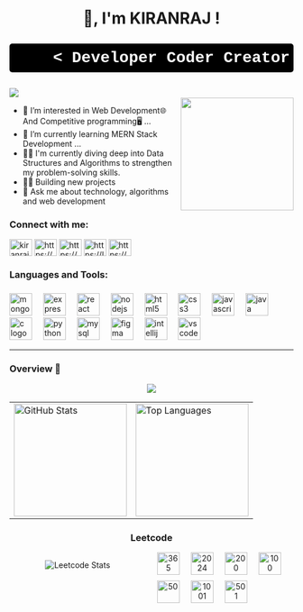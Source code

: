 <!---
KIRANRAJ017/KIRANRAJ017 is a ✨ special ✨ repository because its `README.md` (this file) appears on your GitHub profile.
You can click the Preview link to take a look at your changes.
--->
<h1 align="center">👋, I'm  KIRANRAJ ! <br/>
  <pre align="center" style="font-family: 'Courier New', monospace; background-color: black; color: white; padding: 10px; border-radius: 5px;">
    < Developer Coder Creator />
</pre> 
</h1>
<img align="left" src="https://visitor-badge.laobi.icu/badge?page_id=1204.1204&left_text=Profile%20views"  /><br/>

<img align="right" height="200" src="https://media.giphy.com/media/v1.Y2lkPTc5MGI3NjExM3RiNWxlZGo1NDllMmhndWlsN3NzbTA1ejVqYWxpMmVyZzk0ejF5aiZlcD12MV9pbnRlcm5hbF9naWZfYnlfaWQmY3Q9Zw/l3q2WMhNcyFOWP280/giphy.gif"  />

- 👀 I’m interested in Web Development🌐 And Competitive programming🖥️ ...
- 🌱 I’m currently learning MERN Stack Development ...
- 🧑‍💼 I'm currently diving deep into Data Structures and Algorithms to strengthen my problem-solving skills.
- 🧑‍💻 Building new projects
- 💬 Ask me about technology, algorithms and web development

<h3 align="left">Connect with me:</h3>
<p align="left">
<a href="https://twitter.com/kiranraj_017" target="blank"><img align="center" src="https://raw.githubusercontent.com/rahuldkjain/github-profile-readme-generator/master/src/images/icons/Social/twitter.svg" alt="kiranraj_017" height="30" width="40" /></a>
<a href="https://www.linkedin.com/in/kiranraj-b-2334a8239/" target="blank"><img align="center" src="https://raw.githubusercontent.com/rahuldkjain/github-profile-readme-generator/master/src/images/icons/Social/linked-in-alt.svg" alt="https://www.linkedin.com/in/kiranraj-b-2334a8239/" height="30" width="40" /></a>
<a href="https://stackoverflow.com/users/24876361/kiran-raj-b" target="blank"><img align="center" src="https://raw.githubusercontent.com/rahuldkjain/github-profile-readme-generator/master/src/images/icons/Social/stack-overflow.svg" alt="https://stackoverflow.com/users/24876361/kiran-raj-b" height="30" width="40" /></a>
<a href="https://leetcode.com/u/kiranraj_017/" target="blank"><img align="center" src="https://raw.githubusercontent.com/rahuldkjain/github-profile-readme-generator/master/src/images/icons/Social/leet-code.svg" alt="https://leetcode.com/u/kiranraj_017/" height="30" width="40" /></a>
<a href="https://www.geeksforgeeks.org/user/kiranraj017/" target="blank"><img align="center" src="https://raw.githubusercontent.com/rahuldkjain/github-profile-readme-generator/master/src/images/icons/Social/geeks-for-geeks.svg" alt="https://www.geeksforgeeks.org/user/bkiranrheft/" height="30" width="40" /></a>
</p>

<h3 align="left">Languages and Tools:</h3>

###

<div align="left">
  <img src="https://cdn.jsdelivr.net/gh/devicons/devicon/icons/mongodb/mongodb-original.svg" height="40" alt="mongodb logo"  />
  <img width="12" />
  <img src="https://cdn.jsdelivr.net/gh/devicons/devicon/icons/express/express-original.svg" height="40" alt="express logo"  />
  <img width="12" />
  <img src="https://cdn.jsdelivr.net/gh/devicons/devicon/icons/react/react-original.svg" height="40" alt="react logo"  />
  <img width="12" />
  <img src="https://cdn.jsdelivr.net/gh/devicons/devicon/icons/nodejs/nodejs-original.svg" height="40" alt="nodejs logo"  />
  <img width="12" />
  <img src="https://cdn.jsdelivr.net/gh/devicons/devicon/icons/html5/html5-original.svg" height="40" alt="html5 logo"  />
  <img width="12" />
  <img src="https://cdn.jsdelivr.net/gh/devicons/devicon/icons/css3/css3-original.svg" height="40" alt="css3 logo"  />
  <img width="12" />
  <img src="https://cdn.jsdelivr.net/gh/devicons/devicon/icons/javascript/javascript-original.svg" height="40" alt="javascript logo"  />
  <img width="12" />
  <img src="https://cdn.jsdelivr.net/gh/devicons/devicon/icons/java/java-original.svg" height="40" alt="java logo"  />
  <img width="12" />
  <img src="https://cdn.jsdelivr.net/gh/devicons/devicon/icons/c/c-original.svg" height="40" alt="c logo"  />
  <img width="12" />
  <img src="https://cdn.jsdelivr.net/gh/devicons/devicon/icons/python/python-original.svg" height="40" alt="python logo"  />
  <img width="12" />
  <img src="https://cdn.jsdelivr.net/gh/devicons/devicon/icons/mysql/mysql-original.svg" height="40" alt="mysql logo"  />
  <img width="12" />
  <img src="https://cdn.jsdelivr.net/gh/devicons/devicon/icons/figma/figma-original.svg" height="40" alt="figma logo"  />
  <img width="12" />
  <img src="https://cdn.jsdelivr.net/gh/devicons/devicon/icons/intellij/intellij-original.svg" height="40" alt="intellij logo"  />
  <img width="12" />
  <img src="https://cdn.jsdelivr.net/gh/devicons/devicon/icons/vscode/vscode-original.svg" height="40" alt="vscode logo"  />
</div>
<hr/>
<h3 align="left">Overview 🚀</h3>
<div align="center">

  <div >
  
  ![](https://github-readme-streak-stats.herokuapp.com/?user=KIRANRAJ017&theme=react&hide_border=true)

  </div>

  <table>
  <tr>
    <td>
      <img src="https://github-readme-stats.vercel.app/api?username=KIRANRAJ017&theme=react&hide_border=true&include_all_commits=false&count_private=false" alt="GitHub Stats" height="200" />
    </td>
    <td>
      <img src="https://github-readme-stats.vercel.app/api/top-langs/?username=KIRANRAJ017&theme=react&hide_border=true&include_all_commits=false&count_private=false&layout=compact" alt="Top Languages" height="200"/>
    </td>
  </tr>
</table>

  <h3>Leetcode</h3>

  <div style="display: grid; grid-template-columns: 1fr 1fr; align-items: left; gap: 20px;">

  <!-- LeetCode Stats -->
  <div>
    
  ![Leetcode Stats](https://leetcard.jacoblin.cool/kiranraj_017?theme=dark)
    
  </div>

  <div style="display: flex; flex-wrap: wrap; gap: 10px;">
    <img src="https://github.com/user-attachments/assets/e1b6c2b9-1fa5-4688-8d11-f62bf02d3f1e" alt="365" style="height: 40px; margin-right: 10px;" />
    <img src="https://github.com/user-attachments/assets/30c576e6-1472-49f2-b06e-ee5217a7f720" alt="2024" style="height: 40px; margin-right: 10px;" />
    <img src="https://github.com/user-attachments/assets/bbfdb7fd-b101-46cc-92d8-d44892266a81" alt="200" style="height: 40px; margin-right: 10px;" />
    <img src="https://github.com/user-attachments/assets/0cee23c8-ce41-4b2a-9d64-ea8ad816bf46" alt="100" style="height: 40px; margin-right: 10px;" />
    <img src="https://github.com/user-attachments/assets/cad23a74-96b6-41dd-9ec4-4bfa05707d62" alt="50" style="height: 40px; margin-right: 10px;" />
    <img src="https://github.com/user-attachments/assets/c4cf8dbd-96f7-46fc-93d1-f205d8fbaaa5" alt="1001" style="height: 40px; margin-right: 10px;" />
    <img src="https://github.com/user-attachments/assets/99195d5b-30a3-49b4-8fac-59048c3a641b" alt="501" style="height: 40px;" />
  </div>

</div>


</div>


